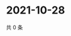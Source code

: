 # 2021-10-28

共 0 条

<!-- BEGIN WEIBO -->
<!-- 最后更新时间 Thu Oct 28 2021 14:16:48 GMT+0800 (China Standard Time) -->

<!-- END WEIBO -->
